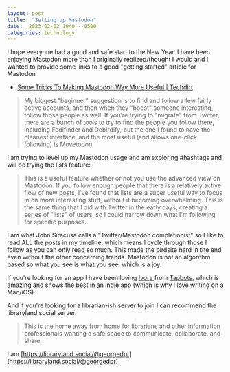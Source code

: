 ```yaml
---
layout: post
title:  "Setting up Mastodon"
date:  2023-02-02 1940 --0500
categories: technology
---
```


I hope everyone had a good and safe start to the New Year. I have been enjoying Mastodon more than I originally realized/thought I would and I wanted to provide some links to a good "getting started" article for Mastodon

- [Some Tricks To Making Mastodon Way More Useful | Techdirt](https://www.techdirt.com/2022/12/29/some-tricks-to-making-mastodon-way-more-useful/)

> My biggest "beginner" suggestion is to find and follow a few fairly active accounts, and then when they "boost" someone interesting, follow those people as well. If you're trying to "migrate" from Twitter, there are a bunch of tools to try to find the people you follow there, including Fedifinder and Debirdify, but the one I found to have the cleanest interface, and the most useful (and allows one-click following) is Movetodon

I am trying to level up my Mastodon usage and am exploring #hashtags and will be trying the lists feature:

> This is a useful feature whether or not you use the advanced view on Mastodon. If you follow enough people that there is a relatively active flow of new posts, I've found that lists are a super useful way to focus in on more interesting stuff, without it becoming overwhelming. This is the same thing that I did with Twitter in the early days, creating a series of "lists" of users, so I could narrow down what I'm following for specific purposes.

I am what John Siracusa calls a "Twitter/Mastodon completionist" so I like to read ALL the posts in my timeline, which means I cycle through those I follow as you can only read so much. This made the birdsite hard in the end even without the other concerning trends. Mastodon is not an algorithm based so what you see is what you see, which is a joy.

If you're looking for an app I have been loving [Ivory ](https://tapbots.com/ivory/)from [Tapbots](https://tapbots.com), which is amazing and shows the best in an indie app (which is why I love writing on a Mac/iOS).

And if you're looking for a librarian-ish server to join I can recommend the libraryland.social server.

> This is the home away from home for librarians and other information professionals wanting a safe space to communicate, collaborate, and share.

I am [https://libraryland.social/@georgedpr](https://libraryland.social/@georgedpr)
